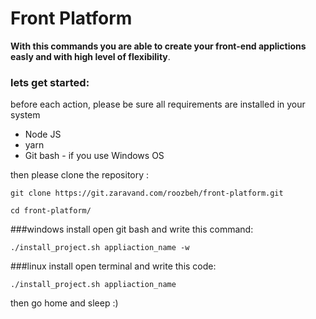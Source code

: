 # Front Platform
**With this commands you are able to create your front-end applictions easly and with high level of flexibility**.

### lets get started:
before each action, please be sure all requirements are installed in your system

* Node JS
* yarn
* Git bash - if you use Windows OS

then please clone the repository :

```git clone https://git.zaravand.com/roozbeh/front-platform.git```

```cd front-platform/```

###windows install
open git bash and write this command:

```./install_project.sh appliaction_name -w```

###linux install
open terminal and write this code:

```./install_project.sh appliaction_name```


then go home and sleep :)

